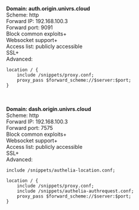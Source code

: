 **Domain: auth.origin.univrs.cloud**\
Scheme: http\
Forward IP: 192.168.100.3\
Forward port: 9091\
Block common exploits+\
Websocket support+\
Access list: publicly accessible\
SSL+\
Advanced:
```
location / {
    include /snippets/proxy.conf;
    proxy_pass $forward_scheme://$server:$port;
}
```
\
\
**Domain: dash.origin.univrs.cloud**\
Scheme: http\
Forward IP: 192.168.100.3\
Forward port: 7575\
Block common exploits+\
Websocket support+\
Access list: publicly accessible\
SSL+\
Advanced:
```
include /snippets/authelia-location.conf;

location / {
    include /snippets/proxy.conf;
    include /snippets/authelia-authrequest.conf;
    proxy_pass $forward_scheme://$server:$port;
}
```
